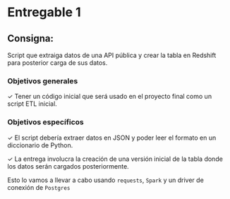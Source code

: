 # Entregable 1

## Consigna:

Script que extraiga datos de una API pública y crear la tabla en Redshift para posterior carga de sus datos.

### Objetivos generales

✓ Tener un código inicial que será usado
en el proyecto final como un script ETL
inicial.

### Objetivos específicos

✓ El script debería extraer datos en JSON
y poder leer el formato en un
diccionario de Python.

✓ La entrega involucra la creación de una
versión inicial de la tabla donde los
datos serán cargados posteriormente.

Esto lo vamos a llevar a cabo usando `requests`, `Spark` y un driver de conexión de `Postgres`